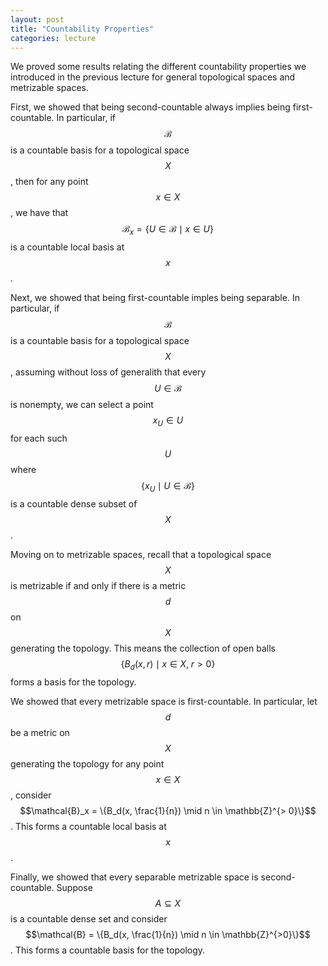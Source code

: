 ```yaml
---
layout: post
title: "Countability Properties"
categories: lecture
---
```


We proved some results relating the different countability properties we introduced in the previous lecture for general topological spaces and metrizable spaces.

First, we showed that being second-countable always implies being first-countable. 
In particular, if $$\mathcal{B}$$ is a countable basis for a topological space $$X$$, then for any point $$x \in X$$, we have that $$\mathcal{B}_x = \{U \in \mathcal{B} \mid x \in U\}$$ is a countable local basis at $$x$$.

Next, we showed that being first-countable imples being separable.
In particular, if $$\mathcal{B}$$ is a countable basis for a topological space $$X$$, assuming without loss of generalith that every $$U \in \mathcal{B}$$ is nonempty, we can select a point $$x_U \in U$$ for each such $$U$$ where $$\{x_U \mid U \in \mathcal{B}\}$$ is a countable dense subset of $$X$$.

Moving on to metrizable spaces, recall that a topological space $$X$$ is metrizable if and only if there is a metric $$d$$ on $$X$$ generating the topology. This means the collection of open balls $$\{B_d(x, r) \mid x \in X, \; r > 0\}$$ forms a basis for the topology.

We showed that every metrizable space is first-countable.
In particular, let $$d$$ be a metric on $$X$$ generating the topology for any point $$x \in X$$, consider $$\mathcal{B}_x = \{B_d(x, \frac{1}{n}) \mid n \in \mathbb{Z}^{> 0}\}$$.
This forms a countable local basis at $$x$$.

Finally, we showed that every separable metrizable space is second-countable.
Suppose $$A \subseteq X$$ is a countable dense set and consider $$\mathcal{B} = \{B_d(x, \frac{1}{n}) \mid n \in \mathbb{Z}^{>0}\}$$.
This forms a countable basis for the topology.